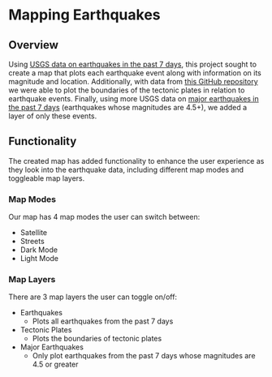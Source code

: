 # Mapping Earthquakes

## Overview 

Using [USGS data on earthquakes in the past 7 days](https://earthquake.usgs.gov/earthquakes/feed/v1.0/summary/all_week.geojson), this project sought to create a map that plots each earthquake event along with information on its magnitude and location. Additionally, with data from [this GitHub repository](https://github.com/fraxen/tectonicplates) we were able to plot the boundaries of the tectonic plates in relation to earthquake events. Finally, using more USGS data on [major earthquakes in the past 7 days](https://earthquake.usgs.gov/earthquakes/feed/v1.0/summary/4.5_week.geojson) (earthquakes whose magnitudes are 4.5+), we added a layer of only these events.


## Functionality

The created map has added functionality to enhance the user experience as they look into the earthquake data, including different map modes and toggleable map layers.

### Map Modes

Our map has 4 map modes the user can switch between:
- Satellite
- Streets
- Dark Mode
- Light Mode


### Map Layers 

There are 3 map layers the user can toggle on/off:
- Earthquakes
  - Plots all earthquakes from the past 7 days
- Tectonic Plates
  - Plots the boundaries of tectonic plates
- Major Earthquakes
  - Only plot earthquakes from the past 7 days whose magnitudes are 4.5 or greater

